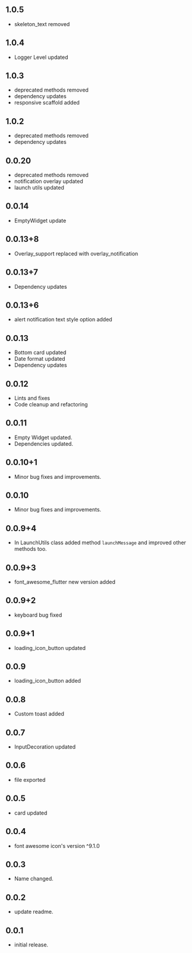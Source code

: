 ## 1.0.5

- skeleton_text removed

## 1.0.4

- Logger Level updated

## 1.0.3

- deprecated methods removed
- dependency updates
- responsive scaffold added

## 1.0.2

- deprecated methods removed
- dependency updates

## 0.0.20

- deprecated methods removed
- notification overlay updated
- launch utils updated

## 0.0.14

- EmptyWidget update

## 0.0.13+8

- Overlay_support replaced with overlay_notification

## 0.0.13+7

- Dependency updates

## 0.0.13+6

- alert notification text style option added

## 0.0.13

- Bottom card updated
- Date format updated
- Dependency updates

## 0.0.12

- Lints and fixes
- Code cleanup and refactoring

## 0.0.11

- Empty Widget updated.
- Dependencies updated.

## 0.0.10+1

- Minor bug fixes and improvements.

## 0.0.10

- Minor bug fixes and improvements.

## 0.0.9+4

- In LaunchUtils class added method `launchMessage` and improved other methods too.

## 0.0.9+3

- font_awesome_flutter new version added

## 0.0.9+2

- keyboard bug fixed

## 0.0.9+1

- loading_icon_button updated

## 0.0.9

- loading_icon_button added

## 0.0.8

- Custom toast added

## 0.0.7

- InputDecoration updated

## 0.0.6

- file exported

## 0.0.5

- card updated

## 0.0.4

- font awesome icon's version ^9.1.0

## 0.0.3

- Name changed.

## 0.0.2

- update readme.

## 0.0.1

- initial release.
